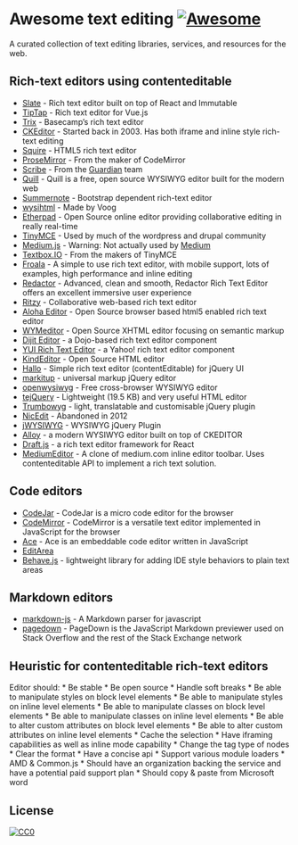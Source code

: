 # Awesome text editing [![Awesome](https://cdn.rawgit.com/sindresorhus/awesome/d7305f38d29fed78fa85652e3a63e154dd8e8829/media/badge.svg)](https://github.com/sindresorhus/awesome)

A curated collection of text editing libraries, services, and resources for the web.

## Rich-text editors using contenteditable

- [Slate](https://github.com/ianstormtaylor/slate) - Rich text editor built on top of React and Immutable
- [TipTap](https://github.com/scrumpy/tiptap) - Rich text editor for Vue.js
- [Trix](https://github.com/basecamp/trix) - Basecamp’s rich text editor
- [CKEditor](http://ckeditor.com/) - Started back in 2003. Has both iframe and inline style rich-text editing
- [Squire](https://github.com/neilj/Squire) - HTML5 rich text editor
- [ProseMirror](http://prosemirror.net/) - From the maker of CodeMirror
- [Scribe](https://github.com/guardian/scribe) - From the [Guardian](http://www.theguardian.com/) team
- [Quill](http://quilljs.com/) - Quill is a free, open source WYSIWYG editor built for the modern web
- [Summernote](http://summernote.org/) - Bootstrap dependent rich-text editor
- [wysihtml](http://wysihtml.com/) - Made by Voog
- [Etherpad](http://etherpad.org/) - Open Source online editor providing collaborative editing in really real-time
- [TinyMCE](http://www.tinymce.com/) - Used by much of the wordpress and drupal community
- [Medium.js](http://jakiestfu.github.io/Medium.js/docs/) - Warning: Not actually used by [Medium](https://medium.com/)
- [Textbox.IO](https://textbox.io/) - From the makers of TinyMCE
- [Froala](https://www.froala.com/wysiwyg-editor) - A simple to use rich text editor, with mobile support, lots of examples, high performance and inline editing
- [Redactor](http://imperavi.com/redactor/) - Advanced, clean and smooth, Redactor Rich Text Editor offers an excellent immersive user experience
- [Ritzy](https://github.com/ritzyed/ritzy) - Collaborative web-based rich text editor
- [Aloha Editor](http://www.alohaeditor.org/Content.Node/index.html) - Open Source browser based html5 enabled rich text editor
- [WYMeditor](http://www.wymeditor.org/) - Open Source XHTML editor focusing on semantic markup
- [Dijit Editor](http://dojotoolkit.org/) - a Dojo-based rich text editor component
- [YUI Rich Text Editor](http://yui.github.io/yui2/) - a Yahoo! rich text editor component
- [KindEditor](https://github.com/kindsoft/kindeditor) - Open Source HTML editor
- [Hallo](https://github.com/bergie/hallo) - Simple rich text editor (contentEditable) for jQuery UI
- [markitup](http://markitup.jaysalvat.com/home/) - universal markup jQuery editor
- [openwysiwyg](http://www.openwebware.com/) - Free cross-browser WYSIWYG editor
- [tejQuery](http://jqueryte.com/) - Lightweight (19.5 KB) and very useful HTML editor
- [Trumbowyg](http://alex-d.github.io/Trumbowyg/) - light, translatable and customisable jQuery plugin
- [NicEdit](http://nicedit.com/) - Abandoned in 2012
- [jWYSIWYG](https://github.com/jwysiwyg/jwysiwyg) - WYSIWYG jQuery Plugin
- [Alloy](http://alloyeditor.com/) - a modern WYSIWYG editor built on top of CKEDITOR
- [Draft.js](http://facebook.github.io/draft-js/) - a rich text editor framework for React
- [MediumEditor](https://github.com/yabwe/medium-editor) - A clone of medium.com inline editor toolbar. Uses contenteditable API to implement a rich text solution.

## Code editors

- [CodeJar](https://medv.io/codejar/) - CodeJar is a micro code editor for the browser
- [CodeMirror](https://codemirror.net/) - CodeMirror is a versatile text editor implemented in JavaScript for the browser
- [Ace](https://ace.c9.io/#nav=about) - Ace is an embeddable code editor written in JavaScript
- [EditArea](http://www.cdolivet.com/editarea/editarea/exemples/exemple_full.html)
- [Behave.js](http://jakiestfu.github.io/Behave.js/) - lightweight library for adding IDE style behaviors to plain text areas

## Markdown editors

- [markdown-js](https://github.com/evilstreak/markdown-js) - A Markdown parser for javascript
- [pagedown](https://code.google.com/p/pagedown/wiki/PageDown) - PageDown is the JavaScript Markdown previewer used on Stack Overflow and the rest of the Stack Exchange network

## Heuristic for contenteditable rich-text editors

Editor should: \* Be stable \* Be open source \* Handle soft breaks \* Be able to manipulate styles on block level elements \* Be able to manipulate styles on inline level elements \* Be able to manipulate classes on block level elements \* Be able to manipulate classes on inline level elements \* Be able to alter custom attributes on block level elements \* Be able to alter custom attributes on inline level elements \* Cache the selection \* Have iframing capabilities as well as inline mode capability \* Change the tag type of nodes \* Clear the format \* Have a concise api \* Support various module loaders \* AMD & Common.js \* Should have an organization backing the service and have a potential paid support plan \* Should copy & paste from Microsoft word

## License

[![CC0](http://i.creativecommons.org/p/zero/1.0/88x31.png)](http://creativecommons.org/publicdomain/zero/1.0/)
